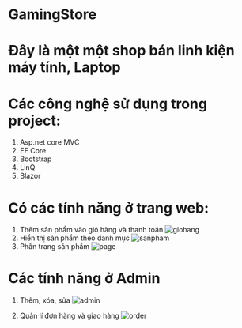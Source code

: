 # GamingStore
# Đây là một một shop bán linh kiện máy tính, Laptop
# Các công nghệ sử dụng trong project:
1. Asp.net core MVC
2. EF Core
3. Bootstrap
4. LinQ
5. Blazor
# Có các tính năng ở trang web:
1. Thêm sản phẩm vào giỏ hàng và thanh toán
![giohang](https://user-images.githubusercontent.com/75051204/173494088-26fa719f-e099-4abd-99ff-a6e124e869da.png)
2. Hiển thị sản phẩm theo danh mục
![sanpham](https://user-images.githubusercontent.com/75051204/173494168-a415750b-5d19-42c0-901b-d40a02f846a2.png)
3. Phân trang sản phẩm
![page](https://user-images.githubusercontent.com/75051204/173494199-5ac25bf7-4f01-4e69-8220-43af318b5480.png)

# Các tính năng ở Admin 
1. Thêm, xóa, sửa
![admin](https://user-images.githubusercontent.com/75051204/173494275-4a438964-2436-4edb-9106-0e65733968dc.png)

2. Quản lí đơn hàng và giao hàng
![order](https://user-images.githubusercontent.com/75051204/173494226-c32c2f5f-6794-43c9-9a40-c36ab2bb8fb8.png)
